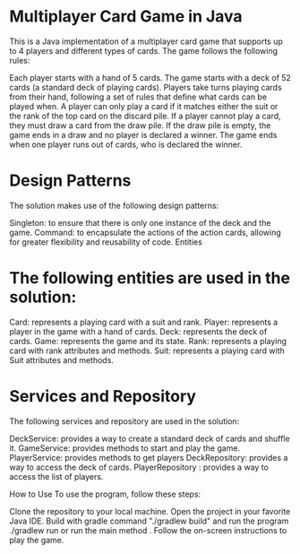 # Multiplayer Card Game in Java 

This is a Java implementation of a multiplayer card game that supports up to 4 players and different types of cards. The game follows the following rules:

Each player starts with a hand of 5 cards.
The game starts with a deck of 52 cards (a standard deck of playing cards).
Players take turns playing cards from their hand, following a set of rules that define what cards can be played when.
A player can only play a card if it matches either the suit or the rank of the top card on the discard pile.
If a player cannot play a card, they must draw a card from the draw pile. If the draw pile is empty, the game ends in a draw and no player is declared a winner.
The game ends when one player runs out of cards, who is declared the winner.


# Design Patterns
The solution makes use of the following design patterns:

Singleton: to ensure that there is only one instance of the deck and the game.
Command: to encapsulate the actions of the action cards, allowing for greater flexibility and reusability of code.
Entities


# The following entities are used in the solution:

Card: represents a playing card with a suit and rank.
Player: represents a player in the game with a hand of cards.
Deck: represents the deck of cards.
Game: represents the game and its state.
Rank: represents a playing card with rank attributes and methods.
Suit:  represents a playing card with Suit attributes and methods.


# Services and Repository
The following services and repository are used in the solution:

DeckService: provides a way to create a standard deck of cards and shuffle it.
GameService: provides methods to start and play the game.
PlayerService: provides methods to get players
DeckRepository: provides a way to access the deck of cards.
PlayerRepository : provides a way to access the list of players.

How to Use
To use the program, follow these steps:

Clone the repository to your local machine.
Open the project in your favorite Java IDE.
Build with gradle command "./gradlew build" and run the program ./gradlew run or run the main method .
Follow the on-screen instructions to play the game.

